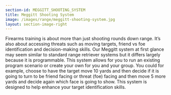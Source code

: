 ```yaml
---
section-id: MEGGITT_SHOOTING_SYSTEM
title: Meggitt Shooting System
image: /images/range/meggitt-shooting-system.jpg
layout: section-image-right
---
```


Firearms training is about more than just shooting rounds down range. It’s also about accessing threats such as moving targets, friend vs foe identification and decision-making skills.  Our Meggitt system at first glance may seem similar to standard range retriever systems but it differs largely because it is programmable.  This system allows for you to run an existing program scenario or create your own for you and your group.  You could for example, choose to have the target move 10 yards and then decide if it is going to turn to be friend facing or threat (foe) facing and then move 5 more yards and decide again which face is going to show. This system is designed to help enhance your target identification skills.